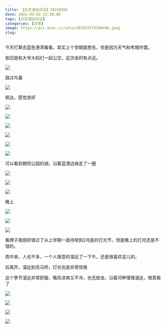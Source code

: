 ```yaml
---
title: 【北京溜达日记】20220303
date: 2022-03-03 23:38:00
tags: [北京溜达日记]
categories: [日常]
image: https://pic.mcac.cc/soto/202203270100446.jpeg
slug: 
---
```


今天打算去蓝色港湾看看，其实上个学期就想去，但是因为天气和考期作罢。

依旧是和大爷大妈们一起公交，这次坐的有点远。

![](https://pic.mcac.cc/soto/202203270057334.jpeg)

路过鸟巢

![](https://pic.mcac.cc/soto/202203270059565.jpeg)

抵达，感觉良好

![](https://pic.mcac.cc/soto/202203270059161.jpeg)

![](https://pic.mcac.cc/soto/202203270059172.jpeg)

![](https://pic.mcac.cc/soto/202203270059297.jpeg)

![](https://pic.mcac.cc/soto/202203270100503.jpeg)

![](https://pic.mcac.cc/soto/202203270100446.jpeg)

![](https://pic.mcac.cc/soto/202203270100143.jpeg)

可以看到朝阳公园的湖，沿着蓝港边缘走了一圈

![](https://pic.mcac.cc/soto/202203270100936.jpeg)

![](https://pic.mcac.cc/soto/202203270101233.jpeg)

![](https://pic.mcac.cc/soto/202203270101095.jpeg)

晚上

![](https://pic.mcac.cc/soto/202203270101882.jpeg)

![](https://pic.mcac.cc/soto/202203270101690.jpeg)

![](https://pic.mcac.cc/soto/202203270101577.jpeg)

看牌子我刚好错过了从上学期一直持续到2月底的灯光节，但是晚上的灯光还是不错的。

周中来，人也不多，一个人惬意的溜达了一下午，还是很喜欢这儿的。

后离开，溜达到亮马桥，灯光也是非常惊艳

这个季节溜达非常舒服，晚风凉爽又不冷，也无蚊虫，沿着河畔慢慢溜达，惬意极了

![](https://pic.mcac.cc/soto/202203270101752.jpeg)

![](https://pic.mcac.cc/soto/202203270104596.jpeg)

![](https://pic.mcac.cc/soto/202203270103686.jpeg)

![](https://pic.mcac.cc/soto/202203270104655.jpeg)

